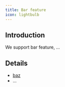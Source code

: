 ```yaml
---
title: Bar feature
icon: lightbulb
---
```


## Introduction

We support bar feature, ...

## Details

- [baz](src/en/guide/bar/baz.md)
- ...
